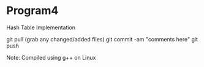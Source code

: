 # Program4
Hash Table Implementation

git pull (grab any changed/added files)
git commit -am "comments here"
git push

Note: Compiled using g++ on Linux
